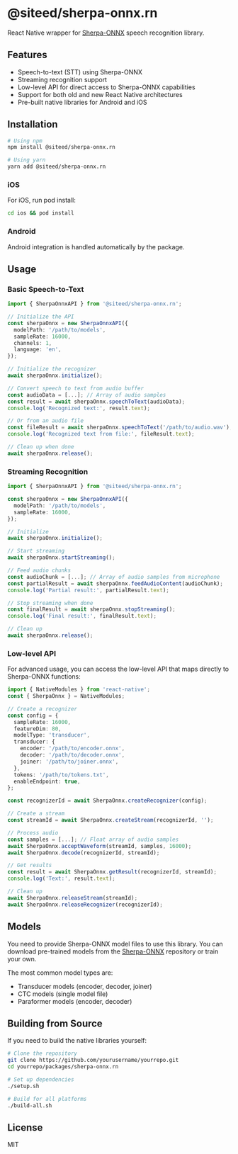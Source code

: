 # @siteed/sherpa-onnx.rn

React Native wrapper for [Sherpa-ONNX](https://github.com/k2-fsa/sherpa-onnx) speech recognition library.

## Features

- Speech-to-text (STT) using Sherpa-ONNX
- Streaming recognition support
- Low-level API for direct access to Sherpa-ONNX capabilities
- Support for both old and new React Native architectures
- Pre-built native libraries for Android and iOS

## Installation

```bash
# Using npm
npm install @siteed/sherpa-onnx.rn

# Using yarn
yarn add @siteed/sherpa-onnx.rn
```

### iOS

For iOS, run pod install:

```bash
cd ios && pod install
```

### Android

Android integration is handled automatically by the package.

## Usage

### Basic Speech-to-Text

```typescript
import { SherpaOnnxAPI } from '@siteed/sherpa-onnx.rn';

// Initialize the API
const sherpaOnnx = new SherpaOnnxAPI({
  modelPath: '/path/to/models',
  sampleRate: 16000,
  channels: 1,
  language: 'en',
});

// Initialize the recognizer
await sherpaOnnx.initialize();

// Convert speech to text from audio buffer
const audioData = [...]; // Array of audio samples
const result = await sherpaOnnx.speechToText(audioData);
console.log('Recognized text:', result.text);

// Or from an audio file
const fileResult = await sherpaOnnx.speechToText('/path/to/audio.wav');
console.log('Recognized text from file:', fileResult.text);

// Clean up when done
await sherpaOnnx.release();
```

### Streaming Recognition

```typescript
import { SherpaOnnxAPI } from '@siteed/sherpa-onnx.rn';

const sherpaOnnx = new SherpaOnnxAPI({
  modelPath: '/path/to/models',
  sampleRate: 16000,
});

// Initialize
await sherpaOnnx.initialize();

// Start streaming
await sherpaOnnx.startStreaming();

// Feed audio chunks
const audioChunk = [...]; // Array of audio samples from microphone
const partialResult = await sherpaOnnx.feedAudioContent(audioChunk);
console.log('Partial result:', partialResult.text);

// Stop streaming when done
const finalResult = await sherpaOnnx.stopStreaming();
console.log('Final result:', finalResult.text);

// Clean up
await sherpaOnnx.release();
```

### Low-level API

For advanced usage, you can access the low-level API that maps directly to Sherpa-ONNX functions:

```typescript
import { NativeModules } from 'react-native';
const { SherpaOnnx } = NativeModules;

// Create a recognizer
const config = {
  sampleRate: 16000,
  featureDim: 80,
  modelType: 'transducer',
  transducer: {
    encoder: '/path/to/encoder.onnx',
    decoder: '/path/to/decoder.onnx',
    joiner: '/path/to/joiner.onnx',
  },
  tokens: '/path/to/tokens.txt',
  enableEndpoint: true,
};

const recognizerId = await SherpaOnnx.createRecognizer(config);

// Create a stream
const streamId = await SherpaOnnx.createStream(recognizerId, '');

// Process audio
const samples = [...]; // Float array of audio samples
await SherpaOnnx.acceptWaveform(streamId, samples, 16000);
await SherpaOnnx.decode(recognizerId, streamId);

// Get results
const result = await SherpaOnnx.getResult(recognizerId, streamId);
console.log('Text:', result.text);

// Clean up
await SherpaOnnx.releaseStream(streamId);
await SherpaOnnx.releaseRecognizer(recognizerId);
```

## Models

You need to provide Sherpa-ONNX model files to use this library. You can download pre-trained models from the [Sherpa-ONNX](https://github.com/k2-fsa/sherpa-onnx) repository or train your own.

The most common model types are:
- Transducer models (encoder, decoder, joiner)
- CTC models (single model file)
- Paraformer models (encoder, decoder)

## Building from Source

If you need to build the native libraries yourself:

```bash
# Clone the repository
git clone https://github.com/yourusername/yourrepo.git
cd yourrepo/packages/sherpa-onnx.rn

# Set up dependencies
./setup.sh

# Build for all platforms
./build-all.sh
```

## License

MIT 